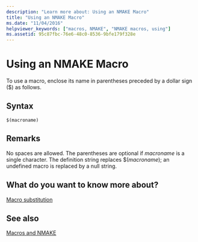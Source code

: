 ```yaml
---
description: "Learn more about: Using an NMAKE Macro"
title: "Using an NMAKE Macro"
ms.date: "11/04/2016"
helpviewer_keywords: ["macros, NMAKE", "NMAKE macros, using"]
ms.assetid: 95c87fbc-76e6-48c0-8536-9bfe179f328e
---
```

# Using an NMAKE Macro

To use a macro, enclose its name in parentheses preceded by a dollar sign ($) as follows.

## Syntax

```
$(macroname)
```

## Remarks

No spaces are allowed. The parentheses are optional if *macroname* is a single character. The definition string replaces $(*macroname*); an undefined macro is replaced by a null string.

## What do you want to know more about?

[Macro substitution](macro-substitution.md)

## See also

[Macros and NMAKE](macros-and-nmake.md)
